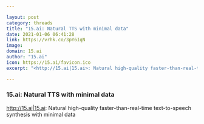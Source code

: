 ```yaml
---

layout: post
category: threads
title: "15.ai: Natural TTS with minimal data"
date: 2021-01-06 06:41:28
link: https://vrhk.co/3pY6IqN
image: 
domain: 15.ai
author: "15.ai"
icon: https://15.ai/favicon.ico
excerpt: "<http://15.ai|15.ai>: Natural high-quality faster-than-real-time text-to-speech synthesis with minimal data"

---
```


### 15.ai: Natural TTS with minimal data

<http://15.ai|15.ai>: Natural high-quality faster-than-real-time text-to-speech synthesis with minimal data